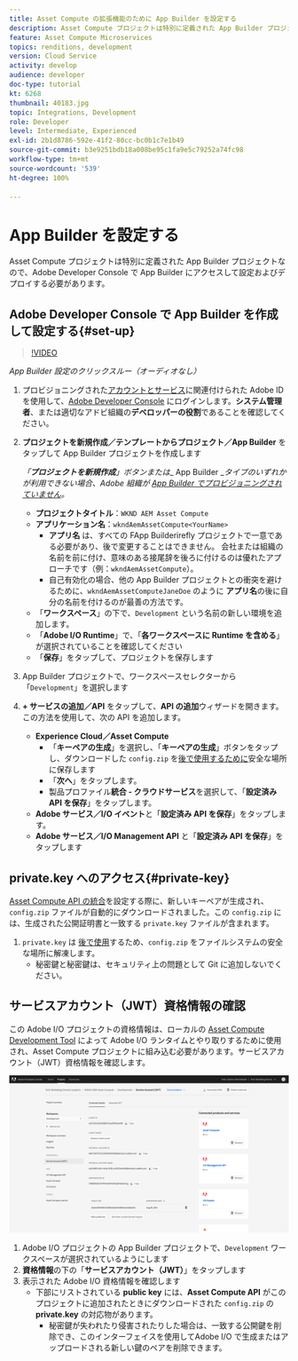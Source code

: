 ```yaml
---
title: Asset Compute の拡張機能のために App Builder を設定する
description: Asset Compute プロジェクトは特別に定義された App Builder プロジェクトなので、Adobe Developer Console で App Builder にアクセスして設定およびデプロイする必要があります。
feature: Asset Compute Microservices
topics: renditions, development
version: Cloud Service
activity: develop
audience: developer
doc-type: tutorial
kt: 6268
thumbnail: 40183.jpg
topic: Integrations, Development
role: Developer
level: Intermediate, Experienced
exl-id: 2b1d8786-592e-41f2-80cc-bc0b1c7e1b49
source-git-commit: b3e9251bdb18a008be95c1fa9e5c79252a74fc98
workflow-type: tm+mt
source-wordcount: '539'
ht-degree: 100%

---
```


# App Builder を設定する

Asset Compute プロジェクトは特別に定義された App Builder プロジェクトなので、Adobe Developer Console で App Builder にアクセスして設定およびデプロイする必要があります。

## Adobe Developer Console で App Builder を作成して設定する{#set-up}

>[!VIDEO](https://video.tv.adobe.com/v/40183?quality=12&learn=on)

_App Builder 設定のクリックスルー（オーディオなし）_

1. プロビジョニングされた[アカウントとサービス](./accounts-and-services.md)に関連付けられた Adobe ID を使用して、[Adobe Developer Console](https://console.adobe.io) にログインします。__システム管理者__、または適切なアドビ組織の&#x200B;__デベロッパーの役割__&#x200B;であることを確認してください。
1. __プロジェクトを新規作成／テンプレートからプロジェクト／App Builder__ をタップして App Builder プロジェクトを作成します

   _「__&#x200B;プロジェクトを新規作成&#x200B;__」ボタンまたは__ App Builder __タイプのいずれかが利用できない場合、Adobe 組織が [App Builder でプロビジョニングされていません](#request-adobe-project-app-builder)。_

   + __プロジェクトタイトル__：`WKND AEM Asset Compute`
   + __アプリケーション名__：`wkndAemAssetCompute<YourName>`
      + __アプリ名__ は、すべての FApp Builderirefly プロジェクトで一意である必要があり、後で変更することはできません。 会社または組織の名前を前に付け、意味のある接尾辞を後ろに付けるのは優れたアプローチです（例：`wkndAemAssetCompute`）。
      + 自己有効化の場合、他の App Builder プロジェクトとの衝突を避けるために、`wkndAemAssetComputeJaneDoe` のように __アプリ名__&#x200B;の後に自分の名前を付けるのが最善の方法です。
   + 「__ワークスペース__」の下で、`Development` という名前の新しい環境を追加します。
   + 「__Adobe I/O Runtime__」で、「__各ワークスペースに Runtime を含める__」が選択されていることを確認してください
   + 「__保存__」をタップして、プロジェクトを保存します
1. App Builder プロジェクトで、ワークスペースセレクターから「`Development`」を選択します
1. __+ サービスの追加／API__ をタップして、__API の追加__&#x200B;ウィザードを開きます。この方法を使用して、次の API を追加します。

   + __Experience Cloud／Asset Compute__
      + 「__キーペアの生成__」を選択し、「__キーペアの生成__」ボタンをタップし、ダウンロードした `config.zip` を[後で使用するために](#private-key)安全な場所に保存します
      + 「__次へ__」をタップします。
      + 製品プロファイル&#x200B;__統合 - クラウドサービス__&#x200B;を選択して、「__設定済み API を保存__」をタップします。
   + __Adobe サービス／I/O イベント__&#x200B;と「__設定済み API を保存__」をタップします。
   + __Adobe サービス／I/O Management API__ と「__設定済み API を保存__」をタップします

## private.key へのアクセス{#private-key}

[Asset Compute API の統合](#set-up)を設定する際に、新しいキーペアが生成され、`config.zip` ファイルが自動的にダウンロードされました。この `config.zip` には、生成された公開証明書と一致する `private.key` ファイルが含まれます。

1. `private.key` は [後で使用](../develop/environment-variables.md)するため、`config.zip` をファイルシステムの安全な場所に解凍します。
   + 秘密鍵と秘密鍵は、セキュリティ上の問題として Git に追加しないでください。

## サービスアカウント（JWT）資格情報の確認

この Adobe I/O プロジェクトの資格情報は、ローカルの [Asset Compute Development Tool](../develop/development-tool.md) によって Adobe I/O ランタイムとやり取りするために使用され、Asset Compute プロジェクトに組み込む必要があります。サービスアカウント（JWT）資格情報を確認します。

![Adobe Developer サービスアカウント資格情報](./assets/app-builder/service-account.png)

1. Adobe I/O プロジェクトの App Builder プロジェクトで、`Development` ワークスペースが選択されているようにします
1. __資格情報__&#x200B;の下の「__サービスアカウント（JWT）__」をタップします
1. 表示された Adobe I/O 資格情報を確認します
   + 下部にリストされている __public key__ には、__Asset Compute API__ がこのプロジェクトに追加されたときにダウンロードされた `config.zip` の __private.key__ の対応物があります。 
      + 秘密鍵が失われたり侵害されたりした場合は、一致する公開鍵を削除でき、このインターフェイスを使用してAdobe I/O で生成またはアップロードされる新しい鍵のペアを削除できます。

